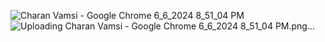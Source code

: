 ![Charan Vamsi - Google Chrome 6_6_2024 8_51_04 PM](https://github.com/Charan211/codsoft-task2/assets/126389137/b74ad658-4ce0-4572-b019-58960364e439)
![Uploading Charan Vamsi - Google Chrome 6_6_2024 8_51_04 PM.png…]()
